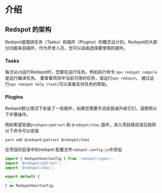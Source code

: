 # 介绍

## Redspot 的架构
Redspot是围绕任务（Tasks）和插件（Plugins）的概念设计的。Redspot的大部分功能来自插件，作为开发人员，您可以自由选择要使用的插件。

### Tasks 
每次从cli运行Redspot时，您都在运行任务。例如执行命令 `npx redspot compile` 是运行编译任务。 要查看项目中当前可用的任务，请运行`npx redspot`。 通过运行`npx redspot help [task]`可以查看任何任务的帮助。

### Plugins 
Redspot默认情况下安装了一些插件，如果您需要手动安装或升级它们，请按照以下步骤操作。

例如希望安装`@redspot/patract` 和 `@redspot/chai` 插件，进入项目根目录后按照以下命令可以安装

```bash
yarn add @redspot/patract @redspot/chai
```

在项目的目录中的redspot 配置文件`redspot.config.js`中添加

```typescript
import { RedspotUserConfig } from 'redspot/types';
import '@redspot/patract';
import '@redspot/chai';

export default {
 ...
} as RedspotUserConfig;
```